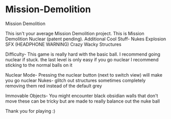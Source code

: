 # Mission-Demolition
 Mission Demolition

This isn't your average Mission Demolition project. This is Mission Demolition Nuclear (patent pending). 
Additional Cool Stuff-
Nukes
Explosion SFX (HEADPHONE WARNING)
Crazy Wacky Structures

Difficulty- 
This game is really hard with the basic ball.
I recommend going nuclear if stuck.
the last level is only easy if you go nuclear 
I recommend sticking to the normal balls on it 

Nuclear Mode- 
Pressing the nuclear button (next to switch view) will make you go nuclear
Nukes-
glitch out structures sometimes completely removing them
red instead of the default grey

Immovable Objects- 
You might encounter black obsidian walls that don't move 
these can be tricky but are made to really balance out the nuke ball

Thank you for playing :)
